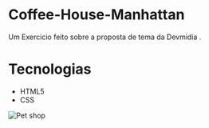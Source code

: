 # Coffee-House-Manhattan

Um Exercicio feito sobre a proposta de tema da Devmidia .

# Tecnologias 

  - HTML5
  - CSS

![Pet shop]()
